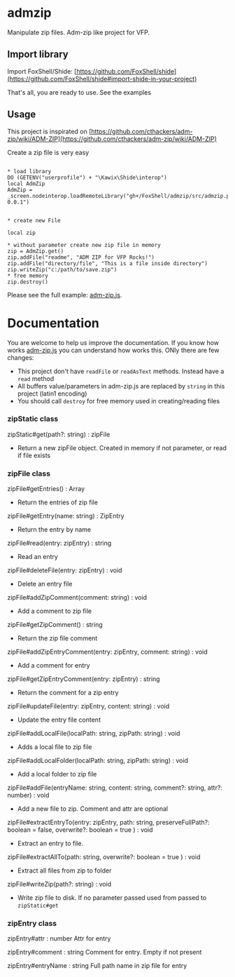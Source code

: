 # admzip
Manipulate zip files. Adm-zip like project for VFP.


## Import library

Import FoxShell/Shide: [https://github.com/FoxShell/shide](https://github.com/FoxShell/shide#import-shide-in-your-project)

That's all, you are ready to use. See the examples


## Usage

This project is inspirated on [https://github.com/cthackers/adm-zip/wiki/ADM-ZIP](https://github.com/cthackers/adm-zip/wiki/ADM-ZIP)

Create a zip file is very easy
```harbour

* load library
DO (GETENV("userprofile") + "\Kawix\Shide\interop")
local AdmZip
AdmZip = _screen.nodeinterop.loadRemoteLibrary("gh+/FoxShell/admzip/src/admzip.prg|admzip-0.0.1")


* create new File 

local zip

* without parameter create new zip file in memory
zip = AdmZip.get()
zip.addFile("readme", "ADM ZIP for VFP Rocks!")
zip.addFile("directory/file", "This is a file inside directory")
zip.writeZip("c:/path/to/save.zip")
* free memory
zip.destroy()
```

Please see the full example: [adm-zip.js](./examples/zip-create-read.prg). 


# Documentation

You are welcome to help us improve the documentation. If you know how works [adm-zip.js](./examples/zip-create-read.prg) you can understand how works this.
ONly there are few changes: 

- This project don't have ```readFile``` or ```readAsText``` methods. Instead have a ```read``` method
- All buffers value/parameters in adm-zip.js are replaced by ```string``` in this project (latin1 encoding)
- You should call ```destroy``` for free memory used in creating/reading files



### zipStatic class 

zipStatic#get(path?: string) : zipFile
- Return a new zipFile object. Created in memory if not parameter, or read if file exists

### zipFile class

zipFile#getEntries() : Array<zipEntry>
- Return the entries of zip file

zipFile#getEntry(name: string) : ZipEntry
- Return the entry by name

zipFile#read(entry: zipEntry) : string
- Read an entry

zipFile#deleteFile(entry: zipEntry) : void
- Delete an entry file

zipFile#addZipComment(comment: string) : void
- Add a comment to zip file

zipFile#getZipComment() : string
- Return the zip file comment

zipFile#addZipEntryComment(entry: zipEntry, comment: string) : void
- Add a comment for entry 

zipFile#getZipEntryComment(entry: zipEntry) : string
- Return the comment for a zip entry 

zipFile#updateFile(entry: zipEntry, content: string) : void
- Update the entry file content


zipFile#addLocalFile(localPath: string, zipPath: string) : void
- Adds a local file to zip file

zipFile#addLocalFolder(localPath: string, zipPath: string) : void
- Add a local folder to zip file

zipFile#addFile(entryName: string, content: string, comment?: string, attr?: number) : void
- Add a new file to zip. Comment and attr are optional

zipFile#extractEntryTo(entry: zipEntry, path: string, preserveFullPath?: boolean = false, overwrite?: boolean = true ) : void
- Extract an entry to file. 

zipFile#extractAllTo(path: string, overwrite?: boolean = true ) : void
- Extract all files from zip to folder

zipFile#writeZip(path?: string) : void
- Write zip file to disk. If no parameter passed used from passed to ```zipStatic#get```


### zipEntry class

zipEntry#attr : number 
Attr for entry

zipEntry#comment : string 
Comment for entry. Empty if not present

zipEntry#entryName : string 
Full path name in zip file for entry















